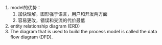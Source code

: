1. model的优势：
    1. 加快理解，图形强于语言，用户和开发两方面
    1. 容易更改，错误和交流的代价最低
1. entity relationship diagram (ERD)
1.  The diagram that is used to build the process model is called the data flow diagram (DFD). 